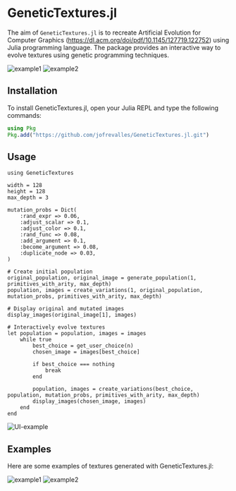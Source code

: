# GeneticTextures.jl

The aim of `GeneticTextures.jl` is to recreate Artificial Evolution for Computer Graphics (https://dl.acm.org/doi/pdf/10.1145/127719.122752) using Julia programming language. The package provides an interactive way to evolve textures using genetic programming techniques.

![example1](https://github.com/jofrevalles/GeneticTextures.jl/example/images/example1.png)
![example2](https://github.com/jofrevalles/GeneticTextures.jl/example/images/example2.png)

## Installation

To install GeneticTextures.jl, open your Julia REPL and type the following commands:

```julia
using Pkg
Pkg.add("https://github.com/jofrevalles/GeneticTextures.jl.git")
```

## Usage
```
using GeneticTextures

width = 128
height = 128
max_depth = 3

mutation_probs = Dict(
    :rand_expr => 0.06,
    :adjust_scalar => 0.1,
    :adjust_color => 0.1,
    :rand_func => 0.08,
    :add_argument => 0.1,
    :become_argument => 0.08,
    :duplicate_node => 0.03,
)

# Create initial population
original_population, original_image = generate_population(1, primitives_with_arity, max_depth)
population, images = create_variations(1, original_population, mutation_probs, primitives_with_arity, max_depth)

# Display original and mutated images
display_images(original_image[1], images)

# Interactively evolve textures
let population = population, images = images
    while true
        best_choice = get_user_choice(n)
        chosen_image = images[best_choice]

        if best_choice === nothing
            break
        end

        population, images = create_variations(best_choice, population, mutation_probs, primitives_with_arity, max_depth)
        display_images(chosen_image, images)
    end
end
```
![UI-example](https://github.com/jofrevalles/GeneticTextures.jl/example/images/UI_example.png)

## Examples
Here are some examples of textures generated with GeneticTextures.jl:


![example1](https://github.com/jofrevalles/GeneticTextures.jl/example/images/example1.png)
![example2](https://github.com/jofrevalles/GeneticTextures.jl/example/images/example2.png)
